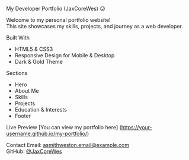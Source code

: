 My Developer Portfolio (JaxCoreWes) 😜

Welcome to my personal portfolio website!  
This site showcases my skills, projects, and journey as a web developer.

 Built With
- HTML5 & CSS3
- Responsive Design for Mobile & Desktop
- Dark & Gold Theme

Sections
- Hero
- About Me
- Skills
- Projects
- Education & Interests
- Footer

Live Preview
[You can view my portfolio here] (https://your-username.github.io/my-portfolio/)

Contact
Email: asmithweston.email@example.com  
GitHub: [@JaxCoreWes](https://github.com/your-username)
